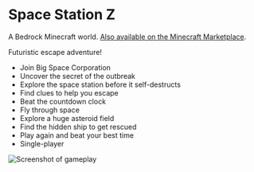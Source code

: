 # Space Station Z

A Bedrock Minecraft world. [Also available on the Minecraft Marketplace]().

Futuristic escape adventure!

- Join Big Space Corporation
- Uncover the secret of the outbreak
- Explore the space station before it self-destructs
- Find clues to help you escape
- Beat the countdown clock
- Fly through space
- Explore a huge asteroid field
- Find the hidden ship to get rescued
- Play again and beat your best time
- Single-player

![Screenshot of gameplay](https://xforgeassets001.xboxlive.com/serviceid-18231953-4b1d-472c-a39e-48b10105b7b7/62d55ed7-20ca-40c8-baef-c8cfbbe6390d/SpaceStationZ_Thumbnail_0.jpg)

